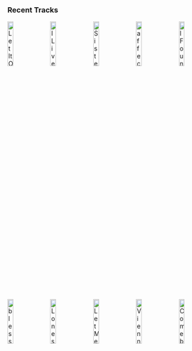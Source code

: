 ### Recent Tracks
[<img src='https://lastfm.freetls.fastly.net/i/u/300x300/f166cd00ceddc3e591afbcc6e99b2d76.png' width='16%' height='16%' alt='Let It Out'>](https://www.last.fm/music/gary%2bwright/_/let%2bit%2bout)&nbsp;&nbsp;&nbsp;&nbsp;[<img src='https://lastfm.freetls.fastly.net/i/u/300x300/a6db79e1b3744e1a8e871cb913554258.png' width='16%' height='16%' alt='I Lived'>](https://www.last.fm/music/onerepublic/_/i%2blived)&nbsp;&nbsp;&nbsp;&nbsp;[<img src='https://lastfm.freetls.fastly.net/i/u/300x300/b735f08e5d39b5e7866b7d84fb92feb7.png' width='16%' height='16%' alt='Sister Christian'>](https://www.last.fm/music/night%2branger/_/sister%2bchristian)&nbsp;&nbsp;&nbsp;&nbsp;[<img src='https://lastfm.freetls.fastly.net/i/u/300x300/6e8f19468a08ffcc687246922dfe8180.png' width='16%' height='16%' alt='affection'>](https://www.last.fm/music/between%2bfriends/_/affection)&nbsp;&nbsp;&nbsp;&nbsp;[<img src='https://lastfm.freetls.fastly.net/i/u/300x300/4cfdd97b15d08f48e66ddf74e998ab31.png' width='16%' height='16%' alt='I Found You'>](https://www.last.fm/music/andy%2bgrammer/_/i%2bfound%2byou)&nbsp;&nbsp;&nbsp;&nbsp;<br>[<img src='https://lastfm.freetls.fastly.net/i/u/300x300/cfc8bf623a6edcc0db63390545c14c80.png' width='16%' height='16%' alt='bless the telephone'>](https://www.last.fm/music/labi%2bsiffre/_/bless%2bthe%2btelephone)&nbsp;&nbsp;&nbsp;&nbsp;[<img src='https://lastfm.freetls.fastly.net/i/u/300x300/4abbca2df852e8d6249c420053c895fd.png' width='16%' height='16%' alt='Lonesome Loser - Remastered'>](https://www.last.fm/music/little%2briver%2bband/_/lonesome%2bloser%2b-%2bremastered)&nbsp;&nbsp;&nbsp;&nbsp;[<img src='https://lastfm.freetls.fastly.net/i/u/300x300/18da7d53712da680cca2e6a1d97a3677.png' width='16%' height='16%' alt='Let Me Go (with Alesso, Florida Georgia Line & watt)'>](https://www.last.fm/music/hailee%2bsteinfeld/_/let%2bme%2bgo%2b%2528with%2balesso%252c%2bflorida%2bgeorgia%2bline%2b%2526%2bwatt%2529)&nbsp;&nbsp;&nbsp;&nbsp;[<img src='https://lastfm.freetls.fastly.net/i/u/300x300/124d18bbd0eb42f8941431733c5e8783.png' width='16%' height='16%' alt='Vienna'>](https://www.last.fm/music/billy%2bjoel/_/vienna)&nbsp;&nbsp;&nbsp;&nbsp;[<img src='https://lastfm.freetls.fastly.net/i/u/300x300/f588ccc90b4c41c4c1db098af2ebec33.png' width='16%' height='16%' alt='Comeback Kid (Thats My Dog)'>](https://www.last.fm/music/brett%2bdennen/_/comeback%2bkid%2b%2528that%2527s%2bmy%2bdog%2529)&nbsp;&nbsp;&nbsp;&nbsp;<br>